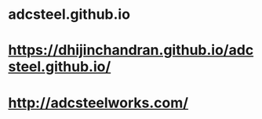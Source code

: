 # adcsteel.github.io
# https://dhijinchandran.github.io/adcsteel.github.io/
# http://adcsteelworks.com/